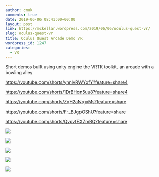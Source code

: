 ```yaml
---
author: cmuk
comments: true
date: 2019-06-06 08:41:00+00:00
layout: post
link: https://mckellar.wordpress.com/2019/06/06/oculus-quest-vr/
slug: oculus-quest-vr
title: Oculus Quest Arcade Demo VR
wordpress_id: 1247
categories:
  - VR
---
```


Short demos built using unity engine the VRTK toolkit, an arcade with a bowling alley

https://youtube.com/shorts/ynnIvRWYxfY?feature=share4

https://youtube.com/shorts/1DrBHon5uu8?feature=share4

https://youtube.com/shorts/ZqH2aNrgxMs?feature=share

https://youtube.com/shorts/F-_BJgpOShU?feature=share

https://youtube.com/shorts/QypvfEXZmBQ?feature=share

[](https://photos.google.com/photo/AF1QipOq-FBky_E5E9ffs4__MKSkjVI3Y-ZpGRaags6D)

[![](https://mckellar.files.wordpress.com/2023/07/img-20190716-wa0007.jpg)](https://mckellar.files.wordpress.com/2023/07/img-20190716-wa0007.jpg)

[](https://photos.google.com/photo/AF1QipPF2_RxweKeiD6t4YBfftE38WryHjd59heCVvCx)

[](https://photos.google.com/photo/AF1QipMM4e4qtTjgJY1npqclJFOhAj7TFEcanoDWLaxF)

[![](https://mckellar.files.wordpress.com/2023/07/img-20190719-wa0004.jpg?w=576)](https://mckellar.files.wordpress.com/2023/07/img-20190719-wa0004.jpg)

[![](https://mckellar.files.wordpress.com/2023/07/img-20190625-wa0003.jpg?w=576)](https://mckellar.files.wordpress.com/2023/07/img-20190625-wa0003.jpg)

[![](https://mckellar.files.wordpress.com/2023/07/img-20190624-wa0010.jpg?w=576)](https://mckellar.files.wordpress.com/2023/07/img-20190624-wa0010.jpg)

[![](https://mckellar.files.wordpress.com/2023/07/img-20190622-wa0000.jpeg?w=576)](https://mckellar.files.wordpress.com/2023/07/img-20190622-wa0000.jpeg)
